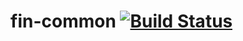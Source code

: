 # fin-common [![Build Status](https://travis-ci.org/zaphod1984/fin-common.png)](https://travis-ci.org/zaphod1984/fin-common)